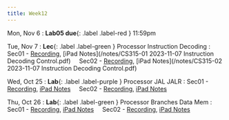 ```yaml
---
title: Week12
---
```


Mon, Nov 6
: **Lab05 due**{: .label .label-red } 11:59pm

Tue, Nov 7
: **Lec**{: .label .label-green } Processor Instruction Decoding
: Sec01 - [Recording](https://usfca.zoom.us/rec/share/SgnMdQ5AXRWTnwaWyJu3mwrQmZaoJ3ko4DTv79tlg1eYqnxRoBir_B-MEqUAqUEZ.BuPKw991dQxVzcSv?startTime=1699373453000),
          [iPad Notes](/notes/CS315-01 2023-11-07 Instruction Decoding Control.pdf)
&nbsp; &nbsp;
Sec02 - [Recording](https://usfca.zoom.us/rec/share/wF3Fn8uaOBZwY_d7_Q7_v-NffOwBQ6AULuL7v8ddTtJHpqxlnJyVj--sGt3BjPsY.EakW1GiOWCWlCBFS?startTime=1699397027000),
        [iPad Notes](/notes/CS315-02 2023-11-07 Instruction Decoding Control.pdf)


Wed, Oct 25
: **Lab**{: .label .label-purple } Processor JAL JALR
: Sec01 - [Recording](),
          [iPad Notes](/notes/)
&nbsp; &nbsp;
Sec02 - [Recording](),
        [iPad Notes](/notes/)

Thu, Oct 26
: **Lab**{: .label .label-green } Processor Branches Data Mem
: Sec01 - [Recording](),
          [iPad Notes](/notes/)
&nbsp; &nbsp;
Sec02 - [Recording](),
        [iPad Notes](/notes/)
